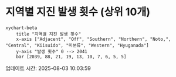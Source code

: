 # 지역별 지진 발생 횟수 (상위 10개)

```mermaid
xychart-beta
    title "지역별 지진 발생 횟수"
    x-axis ["Adjacent", "Off", "Southern", "Northern", "Noto,", "Central", "Kiisuido", "미분류", "Western", "Hyuganada"]
    y-axis "발생 횟수" 0 --> 2041
    bar [2039, 88, 21, 19, 13, 10, 7, 6, 5, 5]
```

업데이트 시간: 2025-08-03 10:03:59
